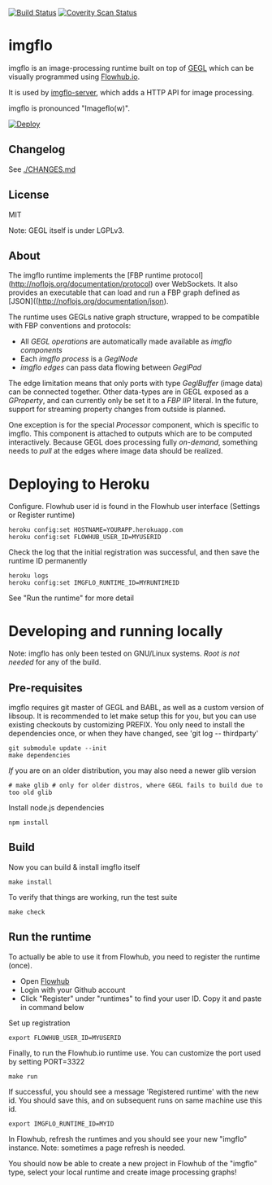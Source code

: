 [![Build Status](https://travis-ci.org/jonnor/imgflo.svg?branch=master)](https://travis-ci.org/jonnor/imgflo)
[![Coverity Scan Status](https://scan.coverity.com/projects/3446/badge.svg)](https://scan.coverity.com/projects/3446)

imgflo
==========
imgflo is an image-processing runtime built on top of [GEGL](http://gegl.org)
which can be visually programmed using [Flowhub.io](http://flowhub.io).

It is used by [imgflo-server](https://github.com/jonnor/imgflo-server), which
adds a HTTP API for image processing.

imgflo is pronounced "Imageflo(w)".

[![Deploy](https://www.herokucdn.com/deploy/button.png)](https://heroku.com/deploy)

Changelog
----------
See [./CHANGES.md](./CHANGES.md)

License
--------
MIT

Note: GEGL itself is under LGPLv3.


About
--------
The imgflo runtime implements the [FBP runtime protocol]
(http://noflojs.org/documentation/protocol) over WebSockets.
It also provides an executable that can load and run a FBP graph defined as
[JSON]((http://noflojs.org/documentation/json).

The runtime uses GEGLs native graph structure, wrapped to be compatible with
FBP conventions and protocols:

* All *GEGL operations* are automatically made available as *imgflo components*
* Each *imgflo process* is a *GeglNode*
* *imgflo edges* can pass data flowing between *GeglPad*

The edge limitation means that only ports with type *GeglBuffer* (image data) can be connected together.
Other data-types are in GEGL exposed as a *GProperty*, and can currently only be set it to a *FBP IIP* literal.
In the future, support for streaming property changes from outside is planned.

One exception is for the special *Processor* component, which is specific to imgflo.
This component is attached to outputs which are to be computed interactively.
Because GEGL does processing fully *on-demand*, something needs to *pull* at the edges
where image data should be realized.


Deploying to Heroku
==========================


Configure. Flowhub user id is found in the Flowhub user interface (Settings or Register runtime)

    heroku config:set HOSTNAME=YOURAPP.herokuapp.com
    heroku config:set FLOWHUB_USER_ID=MYUSERID

Check the log that the initial registration was successful, and then save the runtime ID permanently

    heroku logs
    heroku config:set IMGFLO_RUNTIME_ID=MYRUNTIMEID

See "Run the runtime" for more detail

Developing and running locally
==========================
Note: imgflo has only been tested on GNU/Linux systems.
_Root is not needed_ for any of the build.

Pre-requisites
---------------
imgflo requires git master of GEGL and BABL, as well as a custom version of libsoup.
It is recommended to let make setup this for you, but you can use existing checkouts
by customizing PREFIX.
You only need to install the dependencies once, or when they have changed, see 'git log -- thirdparty'

    git submodule update --init
    make dependencies

_If_ you are on an older distribution, you may also need a newer glib version

    # make glib # only for older distros, where GEGL fails to build due to too old glib

Install node.js dependencies

    npm install

Build
-------
Now you can build & install imgflo itself

    make install

To verify that things are working, run the test suite

    make check

Run the runtime
----------------

To actually be able to use it from Flowhub, you need to register the runtime (once).
* Open [Flowhub](http://app.flowhub.io)
* Login with your Github account
* Click "Register" under "runtimes" to find your user ID. Copy it and paste in command below

Set up registration

    export FLOWHUB_USER_ID=MYUSERID

Finally, to run the Flowhub.io runtime use.
You can customize the port used by setting PORT=3322

    make run

If successful, you should see a message 'Registered runtime' with the new id.
You should save this, and on subsequent runs on same machine use this id.

    export IMGFLO_RUNTIME_ID=MYID

In Flowhub, refresh the runtimes and you should see your new "imgflo" instance. 
Note: sometimes a page refresh is needed.

You should now be able to create a new project in Flowhub of the "imgflo" type,
select your local runtime and create image processing graphs!

